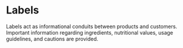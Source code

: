 # Labels
Labels act as informational conduits between products and customers. Important information regarding ingredients, nutritional values, usage guidelines, and cautions are provided.
